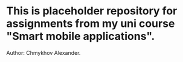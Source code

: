 This is placeholder repository for assignments from my uni course "Smart mobile applications".
===

Author: Chmykhov Alexander.
